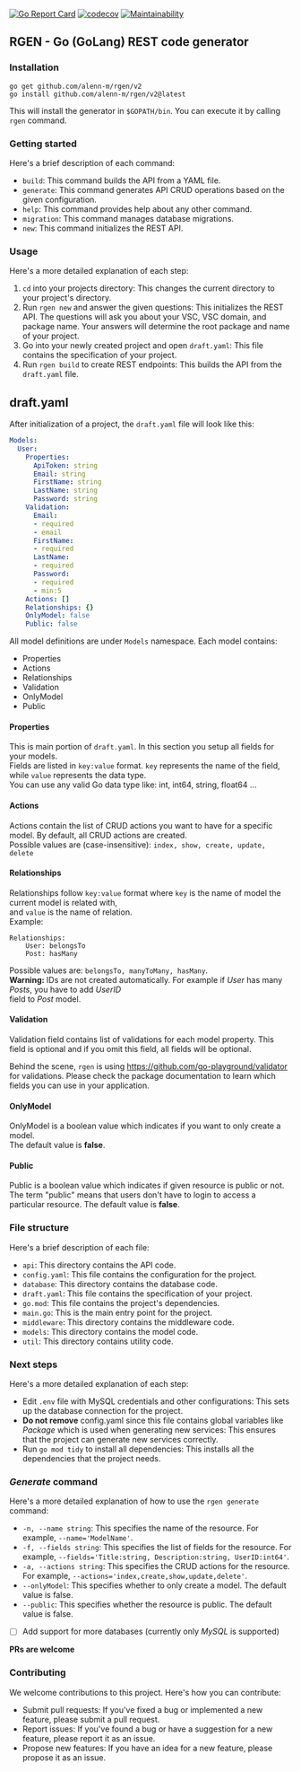 [![Go Report Card](https://goreportcard.com/badge/github.com/alenn-m/rgen)](https://goreportcard.com/report/github.com/alenn-m/rgen)
[![codecov](https://codecov.io/gh/alenn-m/rgen/branch/master/graph/badge.svg)](https://codecov.io/gh/alenn-m/rgen)
[![Maintainability](https://api.codeclimate.com/v1/badges/85d8f959f2b9dafc56f3/maintainability)](https://codeclimate.com/github/alenn-m/rgen/maintainability)


## RGEN - Go (GoLang) REST code generator

### Installation

    go get github.com/alenn-m/rgen/v2
    go install github.com/alenn-m/rgen/v2@latest

This will install the generator in `$GOPATH/bin`. You can execute it by calling `rgen` command.

### Getting started

Here's a brief description of each command:
- `build`: This command builds the API from a YAML file.
- `generate`: This command generates API CRUD operations based on the given configuration.
- `help`: This command provides help about any other command.
- `migration`: This command manages database migrations.
- `new`: This command initializes the REST API.


### Usage

Here's a more detailed explanation of each step:
1. `cd` into your projects directory: This changes the current directory to your project's directory.
2. Run `rgen new` and answer the given questions: This initializes the REST API. The questions will ask you about your VSC, VSC domain, and package name. Your answers will determine the root package and name of your project.
3. Go into your newly created project and open `draft.yaml`: This file contains the specification of your project.
4. Run `rgen build` to create REST endpoints: This builds the API from the `draft.yaml` file.
## draft.yaml

After initialization of a project, the `draft.yaml` file will look like this:
```yaml
Models:
  User:
    Properties:
      ApiToken: string
      Email: string
      FirstName: string
      LastName: string
      Password: string
    Validation:
      Email:
      - required
      - email
      FirstName:
      - required
      LastName:
      - required
      Password:
      - required
      - min:5
    Actions: []
    Relationships: {}
    OnlyModel: false
    Public: false
```
All model definitions are under `Models` namespace. 
Each model contains:
- Properties
- Actions
- Relationships
- Validation
- OnlyModel
- Public

#### Properties
This is main portion of `draft.yaml`. In this section you setup all fields for your models.\
Fields are listed in `key:value` format. `key` represents the name of the field, while `value` represents the data type.\
You can use any valid Go data type like: int, int64, string, float64 ...

#### Actions
Actions contain the list of CRUD actions you want to have for a specific model. By default, all CRUD actions are created.\
Possible values are (case-insensitive): `index, show, create, update, delete`
#### Relationships
Relationships follow `key:value` format where `key` is the name of model the current model is related with,\
and `value` is the name of relation.\
Example: 
```
Relationships:
    User: belongsTo
    Post: hasMany
```
Possible values are: `belongsTo, manyToMany, hasMany`.\
**Warning:** IDs are not created automatically. For example if *User* has many *Posts*, you have to add *UserID*\
field to *Post* model.
#### Validation
Validation field contains list of validations for each model property. This field is optional and if you omit this field,
all fields will be optional.

Behind the scene, `rgen` is using https://github.com/go-playground/validator for validations.
Please check the package documentation to learn which fields you can use in your application.
#### OnlyModel
OnlyModel is a boolean value which indicates if you want to only create a model.\
The default value is **false**.
#### Public
Public is a boolean value which indicates if given resource is public or not. The term "public" means that users 
don't have to login to access a particular resource.
The default value is **false**.

### File structure

Here's a brief description of each file:
- `api`: This directory contains the API code.
- `config.yaml`: This file contains the configuration for the project.
- `database`: This directory contains the database code.
- `draft.yaml`: This file contains the specification of your project.
- `go.mod`: This file contains the project's dependencies.
- `main.go`: This is the main entry point for the project.
- `middleware`: This directory contains the middleware code.
- `models`: This directory contains the model code.
- `util`: This directory contains utility code.

### Next steps

Here's a more detailed explanation of each step:
- Edit `.env` file with MySQL credentials and other configurations: This sets up the database connection for the project.
- **Do not remove** config.yaml since this file contains global variables like *Package* which is used when generating new services: This ensures that the project can generate new services correctly.
- Run `go mod tidy` to install all dependencies: This installs all the dependencies that the project needs.
### *Generate* command

Here's a more detailed explanation of how to use the `rgen generate` command:
- `-n, --name string`: This specifies the name of the resource. For example, `--name='ModelName'`.
- `-f, --fields string`: This specifies the list of fields for the resource. For example, `--fields='Title:string, Description:string, UserID:int64'`.
- `-a, --actions string`: This specifies the CRUD actions for the resource. For example, `--actions='index,create,show,update,delete'`.
- `--onlyModel`: This specifies whether to only create a model. The default value is false.
- `--public`: This specifies whether the resource is public. The default value is false.
- [ ] Add support for more databases (currently only *MySQL* is supported)

**PRs are welcome**
### Contributing
We welcome contributions to this project. Here's how you can contribute:
- Submit pull requests: If you've fixed a bug or implemented a new feature, please submit a pull request.
- Report issues: If you've found a bug or have a suggestion for a new feature, please report it as an issue.
- Propose new features: If you have an idea for a new feature, please propose it as an issue.
